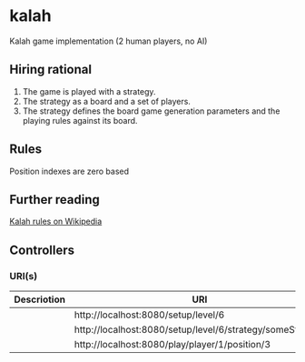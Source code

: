 # kalah
Kalah game implementation (2 human players, no AI)

## Hiring rational
1. The game is played with a strategy.
2. The strategy as a board and a set of players.
3. The strategy defines the board game generation parameters and the playing rules against its board.

## Rules
Position indexes are zero based

## Further reading
[Kalah rules on Wikipedia](https://en.wikipedia.org/wiki/Kalah)

## Controllers

### URI(s)
Descriotion | URI | Example
----------- | --- | -------
 | | http://localhost:8080/setup/level/6
 | | http://localhost:8080/setup/level/6/strategy/someStrategy
 | | http://localhost:8080/play/player/1/position/3

